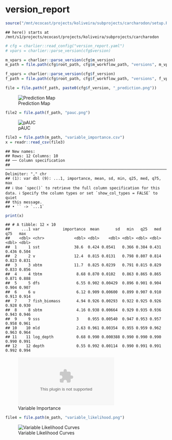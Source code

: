 version_report
================

``` r
source("/mnt/ecocast/projects/koliveira/subprojects/carcharodon/setup.R")
```

    ## here() starts at /mnt/s1/projects/ecocast/projects/koliveira/subprojects/carcharodon

``` r
# cfg = charlier::read_config("version_report.yaml")
# vpars = charlier::parse_version(cfg$version)

m_vpars = charlier::parse_version(cfg$m_version)
m_path = file.path(cfg$root_path, cfg$m_workflow_path, "versions", m_vpars[["major"]], m_vpars[["minor"]], cfg$m_version)

f_vpars = charlier::parse_version(cfg$f_version)
f_path = file.path(cfg$root_path, cfg$f_workflow_path, "versions", f_vpars[["major"]], f_vpars[["minor"]], cfg$f_version)
```

``` r
file = file.path(f_path, paste0(cfg$f_version, "_prediction.png"))
```

<figure>
<img
src="/mnt/s1/projects/ecocast/projects/koliveira/subprojects/carcharodon/workflows/forecast_workflow/versions/v01/0001/v01.0001.12/v01.0001.12_prediction.png"
alt="Prediction Map" />
<figcaption aria-hidden="true">Prediction Map</figcaption>
</figure>

``` r
file2 = file.path(f_path, "pauc.png")
```

<figure>
<img
src="/mnt/s1/projects/ecocast/projects/koliveira/subprojects/carcharodon/workflows/forecast_workflow/versions/v01/0001/v01.0001.12/pauc.png"
alt="pAUC" />
<figcaption aria-hidden="true">pAUC</figcaption>
</figure>

``` r
file3 = file.path(m_path, "variable_importance.csv")
x = readr::read_csv(file3)
```

    ## New names:
    ## Rows: 12 Columns: 10
    ## ── Column specification
    ## ──────────────────────────────────────────────────────────────────────────────────────────────────────────────────────── Delimiter: "," chr
    ## (1): var dbl (9): ...1, importance, mean, sd, min, q25, med, q75, max
    ## ℹ Use `spec()` to retrieve the full column specification for this data. ℹ Specify the column types or set `show_col_types = FALSE` to quiet
    ## this message.
    ## • `` -> `...1`

``` r
print(x)
```

    ## # A tibble: 12 × 10
    ##     ...1 var          importance  mean       sd   min   q25   med   q75   max
    ##    <dbl> <chr>             <dbl> <dbl>    <dbl> <dbl> <dbl> <dbl> <dbl> <dbl>
    ##  1     1 sst               38.6  0.424 0.0541   0.366 0.384 0.431 0.436 0.504
    ##  2     2 v                 12.4  0.815 0.0131   0.798 0.807 0.814 0.823 0.831
    ##  3     3 xbtm              11.7  0.825 0.0239   0.791 0.815 0.829 0.833 0.856
    ##  4     4 tbtm               8.68 0.870 0.0102   0.863 0.865 0.865 0.871 0.888
    ##  5     5 dfs                6.55 0.902 0.00429  0.896 0.901 0.904 0.904 0.907
    ##  6     6 u                  6.12 0.909 0.00600  0.899 0.907 0.910 0.913 0.914
    ##  7     7 fish_biomass       4.94 0.926 0.00293  0.922 0.925 0.926 0.928 0.930
    ##  8     8 sbtm               4.16 0.938 0.00664  0.929 0.935 0.936 0.943 0.946
    ##  9     9 sss                3    0.955 0.00540  0.947 0.953 0.957 0.958 0.961
    ## 10    10 mld                2.63 0.961 0.00354  0.955 0.959 0.962 0.963 0.964
    ## 11    11 log_depth          0.68 0.990 0.000388 0.990 0.990 0.990 0.990 0.991
    ## 12    12 depth              0.55 0.992 0.00114  0.990 0.991 0.991 0.992 0.994

<figure>
<embed
src="/mnt/s1/projects/ecocast/projects/koliveira/subprojects/carcharodon/workflows/modeling_workflow/versions/v01/000/v01.000.12/variable_importance.csv" />
<figcaption aria-hidden="true">Variable Importance</figcaption>
</figure>

``` r
file4 = file.path(m_path, "variable_likelihood.png")
```

<figure>
<img
src="/mnt/s1/projects/ecocast/projects/koliveira/subprojects/carcharodon/workflows/modeling_workflow/versions/v01/000/v01.000.12/variable_likelihood.png"
alt="Variable Likelihood Curves" />
<figcaption aria-hidden="true">Variable Likelihood Curves</figcaption>
</figure>
